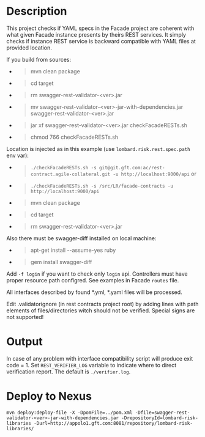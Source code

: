 
# Description
This project checks if YAML specs in the Facade project are coherent with what given Facade instance presents by theirs
REST services.
It simply checks if instance REST service is backward compatible with YAML files at provided location.

If you build from sources:
* > mvn clean package
* > cd target
* > rm swagger-rest-validator-\<ver\>.jar
* > mv swagger-rest-validator-\<ver\>-jar-with-dependencies.jar swagger-rest-validator-\<ver\>.jar
* > jar xf swagger-rest-validator-\<ver\>.jar checkFacadeRESTs.sh
* > chmod 766 checkFacadeRESTs.sh

Location is injected as in this example (use `lombard.risk.rest.spec.path` env var):
* > `./checkFacadeRESTs.sh -s git@git.gft.com:ac/rest-contract.agile-collateral.git -u http://localhost:9000/api`
or
* > `./checkFacadeRESTs.sh -s /src/LR/facade-contracts -u http://localhost:9000/api`
* > mvn clean package
* > cd target
* > rm swagger-rest-validator-\<ver\>.jar

Also there must be swagger-diff installed on local machine:
* > apt-get install --assume-yes ruby
* > gem install swagger-diff

Add `-f login` if you want to check only `login` api. Controllers must have proper resource path configred.
See examples in Facade `routes` file.

All interfaces described by found *.yml, *.yaml files will be processed.

Edit .validatorignore (in rest contracts project root) by adding lines with path elements
of files/directories witch should not be verified. Special signs are not supported!

# Output
In case of any problem with interface compatibility script will produce exit code = 1. Set `REST_VERIFIER_LOG` variable to indicate where to direct verification report. The default is `./verifier.log`.

# Deploy to Nexus
`mvn deploy:deploy-file -X -DpomFile=../pom.xml -Dfile=swagger-rest-validator-<ver>-jar-with-dependencies.jar -DrepositoryId=lombard-risk-libraries -Durl=http://appolo1.gft.com:8081/repository/lombard-risk-libraries/`
